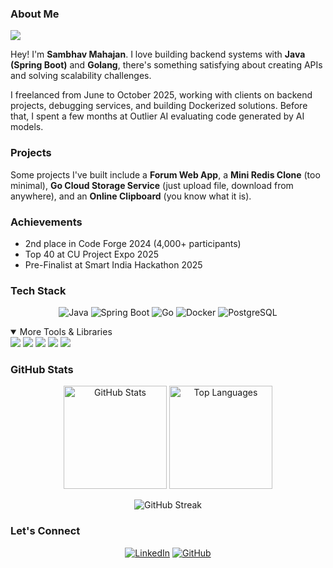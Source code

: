### About Me
![](https://komarev.com/ghpvc/?username=sambhavmahajan)

Hey! I'm **Sambhav Mahajan**. I love building backend systems with **Java (Spring Boot)** and **Golang**, there's something satisfying about creating APIs and solving scalability challenges.

I freelanced from June to October 2025, working with clients on backend projects, debugging services, and building Dockerized solutions. Before that, I spent a few months at Outlier AI evaluating code generated by AI models.

### Projects
Some projects I've built include a **Forum Web App**, a **Mini Redis Clone** (too minimal), **Go Cloud Storage Service** (just upload file, download from anywhere), and an **Online Clipboard** (you know what it is).

### Achievements
- 2nd place in Code Forge 2024 (4,000+ participants)
- Top 40 at CU Project Expo 2025
- Pre-Finalist at Smart India Hackathon 2025

### Tech Stack
<p align="center">
  <img src="https://img.shields.io/badge/Java-ED8B00?style=for-the-badge&logo=openjdk&logoColor=white" alt="Java"/>
  <img src="https://img.shields.io/badge/Spring_Boot-6DB33F?style=for-the-badge&logo=spring-boot&logoColor=white" alt="Spring Boot"/>
  <img src="https://img.shields.io/badge/Go-00ADD8?style=for-the-badge&logo=go&logoColor=white" alt="Go"/>
  <img src="https://img.shields.io/badge/Docker-2496ED?style=for-the-badge&logo=docker&logoColor=white" alt="Docker"/>
  <img src="https://img.shields.io/badge/PostgreSQL-316192?style=for-the-badge&logo=postgresql&logoColor=white" alt="PostgreSQL"/>
</p>
<details open>
  <summary>More Tools & Libraries</summary>
  <img src="https://img.shields.io/badge/Selenium-43B02A?style=for-the-badge&logo=selenium&logoColor=white" />
  <img src="https://img.shields.io/badge/Postman-FF6C37?style=for-the-badge&logo=postman&logoColor=white" />
  <img src="https://img.shields.io/badge/Linux-000000?style=for-the-badge&logo=linux&logoColor=white" />
  <img src="https://img.shields.io/badge/Ngrok-1F1F1F?style=for-the-badge&logo=ngrok&logoColor=white" />
  <img src="https://img.shields.io/badge/Makefile-427819?style=for-the-badge&logo=gnu&logoColor=white" />
</details>

### GitHub Stats
<p align="center">
  <img src="https://github-readme-stats.vercel.app/api?username=sambhavmahajan&show_icons=true&theme=tokyonight" alt="GitHub Stats" height="165">
  <img src="https://github-readme-stats.vercel.app/api/top-langs/?username=sambhavmahajan&layout=compact&theme=tokyonight" alt="Top Languages" height="165">
</p>

<p align="center">
  <img src="https://github-readme-streak-stats.herokuapp.com/?user=sambhavmahajan&theme=tokyonight" alt="GitHub Streak"/>
</p>

### Let's Connect
<p align="center">
  <a href="https://www.linkedin.com/in/sambhavmahajan"><img src="https://img.shields.io/badge/LinkedIn-0077B5?style=for-the-badge&logo=linkedin&logoColor=white" alt="LinkedIn"/></a>
  <a href="https://github.com/sambhavmahajan"><img src="https://img.shields.io/badge/GitHub-100000?style=for-the-badge&logo=github&logoColor=white" alt="GitHub"/></a>
</p>
